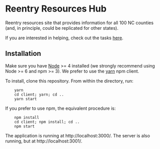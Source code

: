 # Reentry Resources Hub

Reentry resources site that provides information for all 100 NC counties (and, in principle, could be
replicated for other states).

If you are interested in helping, check out the tasks [here](https://github.com/CodeForNC/reentry-resources-hub/projects/1).


## Installation
Make sure you have [Node](https://nodejs.org/en/) >= 4 installed (we strongly recommend using Node >= 6 and npm >= 3).
We prefer to use the [yarn](https://yarnpkg.com/) npm client. 

To install, clone this repository. From within the directory, run:

````
    yarn
    cd client; yarn; cd ..
    yarn start
````

If you prefer to use npm, the equivalent procedure is:

````
    npm install
    cd client; npm install; cd ..
    npm start
````

The application is running at http://localhost:3000/. The server is also running, but at http://localhost:3001/.

